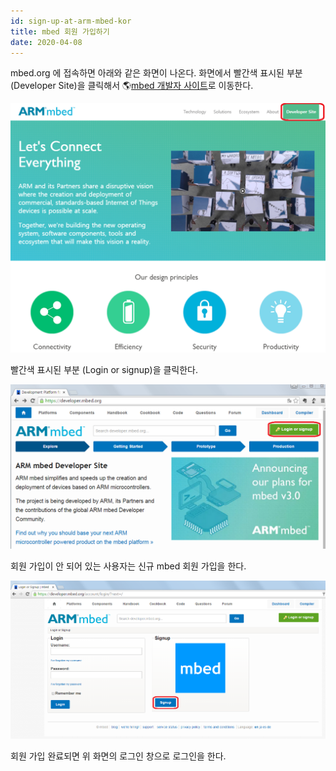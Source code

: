 ```yaml
---
id: sign-up-at-arm-mbed-kor
title: mbed 회원 가입하기
date: 2020-04-08
---
```


mbed.org 에 접속하면 아래와 같은 화면이 나온다. 화면에서 빨간색 표시된 부분 (Developer Site)을 클릭해서
🌎[mbed 개발자 사이트](https://os.mbed.com)로 이동한다.

![](/img/products/wizwiki_w7500_starter_kit_temp/tutorial_kr/100_mbed_org.png)

빨간색 표시된 부분 (Login or signup)을 클릭한다.

![](/img/products/wizwiki_w7500_starter_kit_temp/tutorial_kr/101_login_signup.png)

회원 가입이 안 되어 있는 사용자는 신규 mbed 회원 가입을 한다.

![](/img/products/wizwiki_mbed_kit/kit_kr/tutorial_kr/101a_login_screen.png)

회원 가입 완료되면 위 화면의 로그인 창으로 로그인을 한다.
